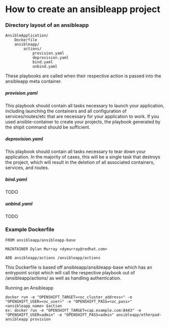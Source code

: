 # How to create an ansibleapp project

### Directory layout of an ansibleapp
```
AnsibleApplication/
    Dockerfile
    ansibleapp/
        actions/
            provision.yaml
            deprovision.yaml
            bind.yaml
            unbind.yaml
```

These playbooks are called when their respective action is passed into the ansibleapp meta container. 

##### provision.yaml

This playbook should contain all tasks necessary to launch your application, including launching the containers and all configuration of services/routes/etc that are necessary for your application to work. If you used ansible-container to create your projects, the playbook generated by the shipit command should be sufficient.


##### deprovision.yaml

This playbook should contain all tasks necessary to tear down your application. In the majority of cases, this will be a single task that destroys the project, which will result in the deletion of all associated containers, services, and routes.

##### bind.yaml

TODO

##### unbind.yaml

TODO

### Example Dockerfile
```
FROM ansibleapp/ansibleapp-base

MAINTAINER Dylan Murray <dymurray@redhat.com>

ADD ansibleapp/actions /ansibleapp/actions
```

This Dockerfile is based off ansibleapp/ansibleapp-base which has an entrypoint script which will call the respective playbook out of /ansibleapp/actions/ as well as handling authentication.

Running an Ansibleapp
```
docker run -e "OPENSHIFT_TARGET=<oc_cluster_address>" -e "OPENSHIFT_USER=<oc_user>" -e "OPENSHIFT_PASS=<oc_pass>" <ansibleapp_name> $action
ex: docker run -e "OPENSHIFT_TARGET=cap.example.com:8443" -e "OPENSHIFT_USER=admin" -e "OPENSHIFT_PASS=admin" ansibleapp/etherpad-ansibleapp provision
```
